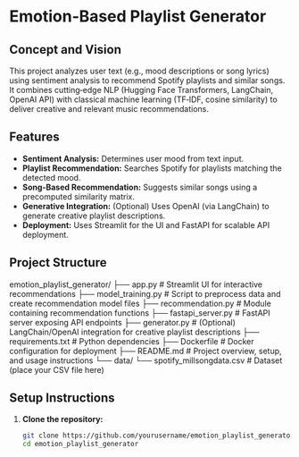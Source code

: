 # Emotion‑Based Playlist Generator

## Concept and Vision
This project analyzes user text (e.g., mood descriptions or song lyrics) using sentiment analysis to recommend Spotify playlists and similar songs. It combines cutting‑edge NLP (Hugging Face Transformers, LangChain, OpenAI API) with classical machine learning (TF‑IDF, cosine similarity) to deliver creative and relevant music recommendations.

## Features
- **Sentiment Analysis:** Determines user mood from text input.
- **Playlist Recommendation:** Searches Spotify for playlists matching the detected mood.
- **Song‑Based Recommendation:** Suggests similar songs using a precomputed similarity matrix.
- **Generative Integration:** (Optional) Uses OpenAI (via LangChain) to generate creative playlist descriptions.
- **Deployment:** Uses Streamlit for the UI and FastAPI for scalable API deployment.

## Project Structure
emotion_playlist_generator/
├── app.py                  # Streamlit UI for interactive recommendations
├── model_training.py       # Script to preprocess data and create recommendation model files
├── recommendation.py       # Module containing recommendation functions
├── fastapi_server.py       # FastAPI server exposing API endpoints
├── generator.py            # (Optional) LangChain/OpenAI integration for creative playlist descriptions
├── requirements.txt        # Python dependencies
├── Dockerfile              # Docker configuration for deployment
├── README.md               # Project overview, setup, and usage instructions
└── data/
    └── spotify_millsongdata.csv  # Dataset (place your CSV file here)

## Setup Instructions

1. **Clone the repository:**
   ```bash
   git clone https://github.com/yourusername/emotion_playlist_generator.git
   cd emotion_playlist_generator
